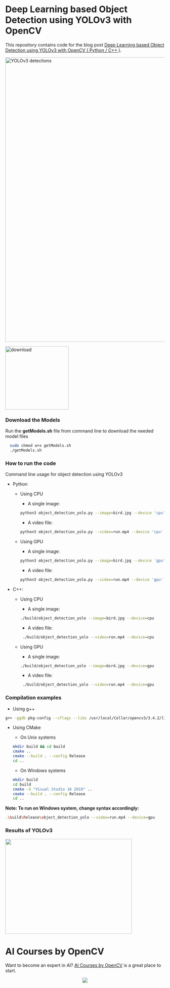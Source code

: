 # Deep Learning based Object Detection using YOLOv3 with OpenCV
This repository contains code for the blog post [Deep Learning based Object Detection using YOLOv3 with OpenCV ( Python / C++ )](https://learnopencv.com/deep-learning-based-object-detection-using-yolov3-with-opencv-python-c/).

<img src="https://learnopencv.com/wp-content/uploads/2018/08/nms-threshold-object-detection.gif" alt="YOLOv3 detections" width="900">

[<img src="https://learnopencv.com/wp-content/uploads/2022/07/download-button-e1657285155454.png" alt="download" width="200">](https://www.dropbox.com/scl/fo/nkpnbcnm3sb5ng6ndm9jx/h?dl=1&rlkey=0bav8t0u8wygk39fsa9hvg9jh)


### Download the Models

Run the **getModels.sh** file from command line to download the needed model files

```bash
  sudo chmod a+x getModels.sh
  ./getModels.sh
```


### How to run the code

Command line usage for object detection using YOLOv3 

* Python

  * Using CPU

    * A single image:
    ```bash
    python3 object_detection_yolo.py --image=bird.jpg --device 'cpu'
    ```

    * A video file:
     ```bash
     python3 object_detection_yolo.py --video=run.mp4 --device 'cpu'
     ```

  * Using GPU

    * A single image:
    ```bash
    python3 object_detection_yolo.py --image=bird.jpg --device 'gpu'
    ```

    * A video file:
     ```bash
     python3 object_detection_yolo.py --video=run.mp4 --device 'gpu'
     ```


* C++:

  * Using CPU

    * A single image:

    ```bash
    ./build/object_detection_yolo --image=bird.jpg --device=cpu
    ```

    * A video file:

    ```bash
     ./build/object_detection_yolo --video=run.mp4 --device=cpu
    ```

  * Using GPU

    * A single image:

    ```bash
    ./build/object_detection_yolo --image=bird.jpg --device=gpu
    ```

    * A video file:

    ```bash
     ./build/object_detection_yolo --video=run.mp4 --device=gpu
    ```


### Compilation examples

* Using g++
 
```bash
g++ -ggdb pkg-config --cflags --libs /usr/local/Cellar/opencv3/3.4.2/lib/pkgconfig/opencv.pc object_detection_yolo.cpp -o object_detection_yolo.out
```

* Using CMake

  * On Unix systems

  ```bash
  mkdir build && cd build
  cmake ..
  cmake --build . --config Release
  cd ..
  ```

  * On Windows systems

  ```bash
  mkdir build
  cd build
  cmake -G "Visual Studio 16 2019" ..
  cmake --build . --config Release
  cd ..
  ```

**Note: To run on Windows system, change syntax accordingly:**

```bash
.\build\Release\object_detection_yolo --video=run.mp4 --device=gpu
```

### Results of YOLOv3
<img src = "https://github.com/gulshan-mittal/learnopencv/blob/dev1/ObjectDetection-YOLO/bird_yolo_out_py.jpg" width = 400 height = 300/>


# AI Courses by OpenCV

Want to become an expert in AI? [AI Courses by OpenCV](https://opencv.org/courses/) is a great place to start. 

<a href="https://opencv.org/courses/">
<p align="center"> 
<img src="https://learnopencv.com/wp-content/uploads/2023/01/AI-Courses-By-OpenCV-Github.png">
</p>
</a>
